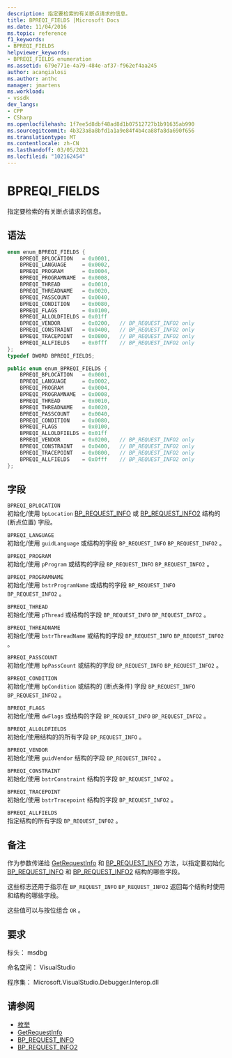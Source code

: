 ```yaml
---
description: 指定要检索的有关断点请求的信息。
title: BPREQI_FIELDS |Microsoft Docs
ms.date: 11/04/2016
ms.topic: reference
f1_keywords:
- BPREQI_FIELDS
helpviewer_keywords:
- BPREQI_FIELDS enumeration
ms.assetid: 679e771e-4a79-484e-af37-f962ef4aa245
author: acangialosi
ms.author: anthc
manager: jmartens
ms.workload:
- vssdk
dev_langs:
- CPP
- CSharp
ms.openlocfilehash: 1f7ee5d8dbf48ad8d1b07512727b1b91635ab990
ms.sourcegitcommit: 4b323a8a8bfd1a1a9e84f4b4ca88fa8da690f656
ms.translationtype: MT
ms.contentlocale: zh-CN
ms.lasthandoff: 03/05/2021
ms.locfileid: "102162454"
---
```

# <a name="bpreqi_fields"></a>BPREQI_FIELDS
指定要检索的有关断点请求的信息。

## <a name="syntax"></a>语法

```cpp
enum enum_BPREQI_FIELDS {
    BPREQI_BPLOCATION   = 0x0001,
    BPREQI_LANGUAGE     = 0x0002,
    BPREQI_PROGRAM      = 0x0004,
    BPREQI_PROGRAMNAME  = 0x0008,
    BPREQI_THREAD       = 0x0010,
    BPREQI_THREADNAME   = 0x0020,
    BPREQI_PASSCOUNT    = 0x0040,
    BPREQI_CONDITION    = 0x0080,
    BPREQI_FLAGS        = 0x0100,
    BPREQI_ALLOLDFIELDS = 0x01ff
    BPREQI_VENDOR       = 0x0200,   // BP_REQUEST_INFO2 only
    BPREQI_CONSTRAINT   = 0x0400,   // BP_REQUEST_INFO2 only
    BPREQI_TRACEPOINT   = 0x0800,   // BP_REQUEST_INFO2 only
    BPREQI_ALLFIELDS    = 0x0fff    // BP_REQUEST_INFO2 only
};
typedef DWORD BPREQI_FIELDS;
```

```csharp
public enum enum_BPREQI_FIELDS {
    BPREQI_BPLOCATION   = 0x0001,
    BPREQI_LANGUAGE     = 0x0002,
    BPREQI_PROGRAM      = 0x0004,
    BPREQI_PROGRAMNAME  = 0x0008,
    BPREQI_THREAD       = 0x0010,
    BPREQI_THREADNAME   = 0x0020,
    BPREQI_PASSCOUNT    = 0x0040,
    BPREQI_CONDITION    = 0x0080,
    BPREQI_FLAGS        = 0x0100,
    BPREQI_ALLOLDFIELDS = 0x01ff
    BPREQI_VENDOR       = 0x0200,   // BP_REQUEST_INFO2 only
    BPREQI_CONSTRAINT   = 0x0400,   // BP_REQUEST_INFO2 only
    BPREQI_TRACEPOINT   = 0x0800,   // BP_REQUEST_INFO2 only
    BPREQI_ALLFIELDS    = 0x0fff    // BP_REQUEST_INFO2 only
};
```

## <a name="fields"></a>字段
`BPREQI_BPLOCATION`\
初始化/使用 `bpLocation` [BP_REQUEST_INFO](../../../extensibility/debugger/reference/bp-request-info.md) 或 [BP_REQUEST_INFO2](../../../extensibility/debugger/reference/bp-request-info2.md) 结构的 (断点位置) 字段。

`BPREQI_LANGUAGE`\
初始化/使用 `guidLanguage` 或结构的字段 `BP_REQUEST_INFO` `BP_REQUEST_INFO2` 。

`BPREQI_PROGRAM`\
初始化/使用 `pProgram` 或结构的字段 `BP_REQUEST_INFO` `BP_REQUEST_INFO2` 。

`BPREQI_PROGRAMNAME`\
初始化/使用 `bstrProgramName` 或结构的字段 `BP_REQUEST_INFO` `BP_REQUEST_INFO2` 。

`BPREQI_THREAD`\
初始化/使用 `pThread` 或结构的字段 `BP_REQUEST_INFO` `BP_REQUEST_INFO2` 。

`BPREQI_THREADNAME`\
初始化/使用 `bstrThreadName` 或结构的字段 `BP_REQUEST_INFO` `BP_REQUEST_INFO2` 。

`BPREQI_PASSCOUNT`\
初始化/使用 `bpPassCount` 或结构的字段 `BP_REQUEST_INFO` `BP_REQUEST_INFO2` 。

`BPREQI_CONDITION`\
初始化/使用 `bpCondition` 或结构的 (断点条件) 字段 `BP_REQUEST_INFO` `BP_REQUEST_INFO2` 。

`BPREQI_FLAGS`\
初始化/使用 `dwFlags` 或结构的字段 `BP_REQUEST_INFO` `BP_REQUEST_INFO2` 。

`BPREQI_ALLOLDFIELDS`\
初始化/使用结构的的所有字段 `BP_REQUEST_INFO` 。

`BPREQI_VENDOR`\
初始化/使用 `guidVendor` 结构的字段 `BP_REQUEST_INFO2` 。

`BPREQI_CONSTRAINT`\
初始化/使用 `bstrConstraint` 结构的字段 `BP_REQUEST_INFO2` 。

`BPREQI_TRACEPOINT`\
初始化/使用 `bstrTracepoint` 结构的字段 `BP_REQUEST_INFO2` 。

`BPREQI_ALLFIELDS`\
指定结构的所有字段 `BP_REQUEST_INFO2` 。

## <a name="remarks"></a>备注
作为参数传递给 [GetRequestInfo](../../../extensibility/debugger/reference/idebugbreakpointrequest2-getrequestinfo.md) 和 [BP_REQUEST_INFO](../../../extensibility/debugger/reference/bp-request-info.md) 方法，以指定要初始化 [BP_REQUEST_INFO](../../../extensibility/debugger/reference/bp-request-info.md) 和 [BP_REQUEST_INFO2](../../../extensibility/debugger/reference/bp-request-info2.md) 结构的哪些字段。

这些标志还用于指示在 `BP_REQUEST_INFO` `BP_REQUEST_INFO2` 返回每个结构时使用和结构的哪些字段。

这些值可以与按位组合 `OR` 。

## <a name="requirements"></a>要求
标头： msdbg

命名空间： VisualStudio

程序集： Microsoft.VisualStudio.Debugger.Interop.dll

## <a name="see-also"></a>请参阅
- [枚举](../../../extensibility/debugger/reference/enumerations-visual-studio-debugging.md)
- [GetRequestInfo](../../../extensibility/debugger/reference/idebugbreakpointrequest2-getrequestinfo.md)
- [BP_REQUEST_INFO](../../../extensibility/debugger/reference/bp-request-info.md)
- [BP_REQUEST_INFO2](../../../extensibility/debugger/reference/bp-request-info2.md)
